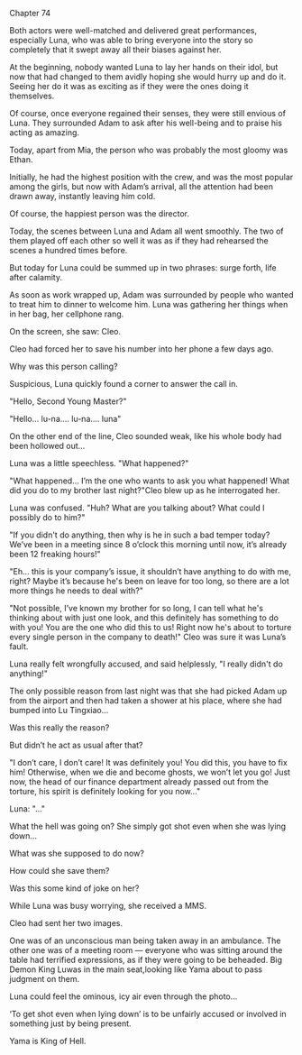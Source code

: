 Chapter 74

Both actors were well-matched and delivered great performances, especially Luna, who was able to bring everyone into the story so completely that it swept away all their biases against her.


At the beginning, nobody wanted Luna to lay her hands on their idol, but now that had changed to them avidly hoping she would hurry up and do it. Seeing her do it was as exciting as if they were the ones doing it themselves.


Of course, once everyone regained their senses, they were still envious of Luna. They surrounded Adam to ask after his well-being and to praise his acting as amazing.


Today, apart from Mia, the person who was probably the most gloomy was Ethan.


Initially, he had the highest position with the crew, and was the most popular among the girls, but now with Adam’s arrival, all the attention had been drawn away, instantly leaving him cold.


Of course, the happiest person was the director.


Today, the scenes between Luna and Adam all went smoothly. The two of them played off each other so well it was as if they had rehearsed the scenes a hundred times before.


But today for Luna could be summed up in two phrases: surge forth, life after calamity.


As soon as work wrapped up, Adam was surrounded by people who wanted to treat him to dinner to welcome him. Luna was gathering her things when in her bag, her cellphone rang.


On the screen, she saw: Cleo.


Cleo had forced her to save his number into her phone a few days ago.


Why was this person calling?


Suspicious, Luna quickly found a corner to answer the call in.


"Hello, Second Young Master?"


"Hello… lu-na.... lu-na.... luna"


On the other end of the line, Cleo sounded weak, like his whole body had been hollowed out…


Luna was a little speechless. "What happened?"


"What happened… I’m the one who wants to ask you what happened! What did you do to my brother last night?"Cleo blew up as he interrogated her.


Luna was confused. "Huh? What are you talking about? What could I possibly do to him?"


"If you didn't do anything, then why is he in such a bad temper today? We’ve been in a meeting since 8 o’clock this morning until now, it’s already been 12 freaking hours!"


"Eh… this is your company’s issue, it shouldn’t have anything to do with me, right? Maybe it’s because he's been on leave for too long, so there are a lot more things he needs to deal with?"


"Not possible, I’ve known my brother for so long, I can tell what he's thinking about with just one look, and this definitely has something to do with you! You are the one who did this to us! Right now he's about to torture every single person in the company to death!" Cleo was sure it was Luna’s fault.


Luna really felt wrongfully accused, and said helplessly, "I really didn't do anything!"


The only possible reason from last night was that she had picked Adam up from the airport and then had taken a shower at his place, where she had bumped into Lu Tingxiao…


Was this really the reason?


But didn’t he act as usual after that?


"I don’t care, I don’t care! It was definitely you! You did this, you have to fix him! Otherwise, when we die and become ghosts, we won’t let you go! Just now, the head of our finance department already passed out from the torture, his spirit is definitely looking for you now…"


Luna: "…"


What the hell was going on? She simply got shot even when she was lying down…


What was she supposed to do now?


How could she save them?


Was this some kind of joke on her?


While Luna was busy worrying, she received a MMS.


Cleo had sent her two images.


One was of an unconscious man being taken away in an ambulance. The other one was of a meeting room — everyone who was sitting around the table had terrified expressions, as if they were going to be beheaded. Big Demon King Luwas in the main seat,looking like Yama about to pass judgment on them.


Luna could feel the ominous, icy air even through the photo…


‘To get shot even when lying down’ is to be unfairly accused or involved in something just by being present.


Yama is King of Hell.

